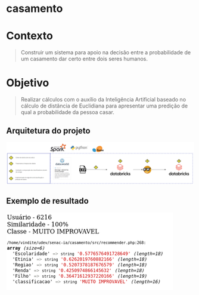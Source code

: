 # casamento
# Contexto
> Construir um sistema para apoio na decisão entre a probabilidade de um casamento dar certo entre dois seres humanos.

# Objetivo
> Realizar cálculos com o auxílio da Inteligência Artificial baseado no cálculo de distância de Euclidiana para apresentar uma predição de qual a probabilidade da pessoa casar.

## Arquitetura do projeto
![Arquitetura](arquitetura.png)

## Exemplo de resultado
![Exemplo](_features_.png)
